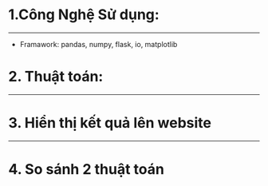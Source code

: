# 1.Công Nghệ Sử dụng:

---

+ Framawork: pandas, numpy, flask, io, matplotlib


# 2. Thuật toán:
---



# 3. Hiển thị kết quả lên website

---

# 4. So sánh 2 thuật toán 
  
